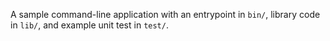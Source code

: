 
A sample command-line application with an entrypoint in `bin/`, library code
in `lib/`, and example unit test in `test/`.

